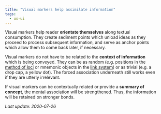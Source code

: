 ```yaml
---
title: "Visual markers help assimilate information"
tags:
  - ux-ui
---
```


Visual markers help reader **orientate themselves** along textual consumption. They create sediment points which unload ideas as they proceed to process subsequent information, and serve as anchor points which allow them to come back later, if necessary.

Visual markers do not have to be related to the **context of information** which is being conveyed. They can be as random (e.g. positions in the [method of loci](https://en.wikipedia.org/wiki/Method_of_loci) or mnemonic objects in the [link system](https://en.wikipedia.org/wiki/Mnemonic_link_system)) or as trivial (e.g. a drop cap, a yellow dot). The forced association underneath still works even if they are utterly irrelevant.

If visual markers can be contextually related or provide a **summary of concept**, the mental association will be strengthened. Thus, the information will be retained on stronger bonds.

*Last update: 2020-07-26*